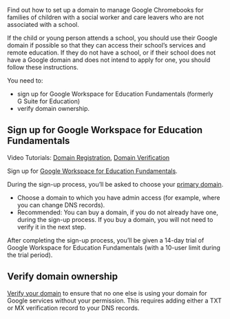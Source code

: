 Find out how to set up a domain to manage Google Chromebooks for families of children 
with a social worker and care leavers who are not associated with a school.

If the child or young person attends a school, you should use their Google domain if 
possible so that they can access their school&rsquo;s services and remote education. If they do
not have a school, or if their school does not have a Google domain and does not intend to 
apply for one, you should follow these instructions.

You need to:

* sign up for Google Workspace for Education Fundamentals (formerly G&nbsp;Suite for Education)
* verify domain ownership.

## Sign up for Google Workspace for Education Fundamentals

Video Tutorials: [Domain Registration](https://www.youtube.com/watch?v=5aqNmtHs8Ko&list=PLP7Bvyb3ap45rPc0a79jBt4EH1YvHs9Sb&index=2&t=0s), [Domain Verification](https://www.youtube.com/watch?v=jGmpa59fvBI&list=PLP7Bvyb3ap45rPc0a79jBt4EH1YvHs9Sb&index=3&t=0s)

Sign up for [Google Workspace for Education Fundamentals](https://edu.google.com/products/workspace-for-education/).

During the sign-up process, you&rsquo;ll be asked to choose your 
[primary domain](https://support.google.com/a/answer/182080?hl=en&ref_topic=29190).

* Choose a domain to which you have admin access (for example, where you can 
change DNS records).
* Recommended: You can buy a domain, if you do not already have one, during the
sign-up process. If you buy a domain, you will not need to verify it in the next step.

After completing the sign-up process, you&rsquo;ll be given a 14-day trial of Google Workspace 
for Education Fundamentals (with a 10-user limit during the trial period).

## Verify domain ownership

[Verify your domain](https://support.google.com/a/answer/60216?hl=en) 
to ensure that no one else is using your domain for Google services
without your permission. This requires adding either a TXT or MX verification record to
your DNS records.